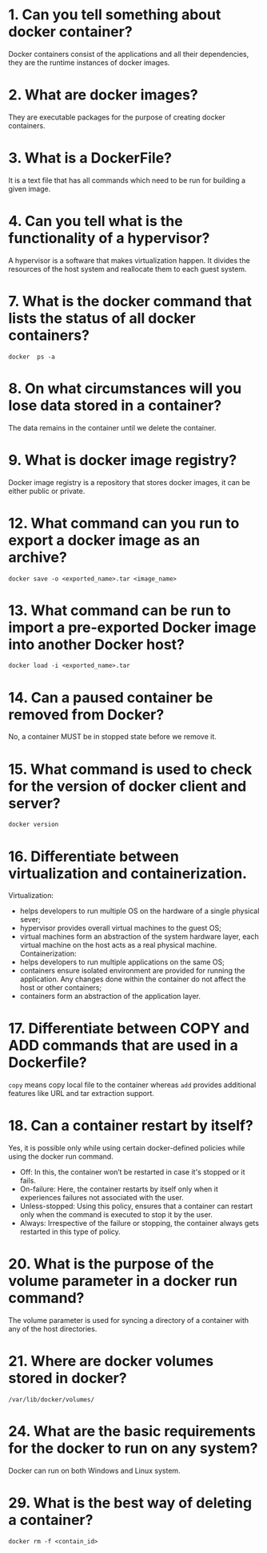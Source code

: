 # 1. Can you tell something about docker container?
Docker containers consist of the applications and all their dependencies, they are the runtime instances of docker images.

# 2. What are docker images?
They are executable packages for the purpose of creating docker containers. 

# 3. What is a DockerFile?
It is a text file that has all commands which need to be run for building a given image.

# 4. Can you tell what is the functionality of a hypervisor?
A hypervisor is a software that makes virtualization happen. It divides the resources of the host system and reallocate them to each guest system.

# 7. What is the docker command that lists the status of all docker containers?
```docker  ps -a```

# 8. On what circumstances will you lose data stored in a container?
The data remains in the container until we delete the container.

# 9. What is docker image registry?
Docker image registry is a repository that stores docker images, it can be either public or private.

# 12. What command can you run to export a docker image as an archive?
```docker save -o <exported_name>.tar <image_name>```

# 13. What command can be run to import a pre-exported Docker image into another Docker host?
```docker load -i <exported_name>.tar```

# 14. Can a paused container be removed from Docker?
No, a container MUST be in stopped state before we remove it. 

# 15. What command is used to check for the version of docker client and server?
```docker version```

# 16. Differentiate between virtualization and containerization.
Virtualization:
- helps developers to run multiple OS on the hardware of a single physical sever;
- hypervisor provides overall virtual machines to the guest OS;
- virtual machines form an abstraction of the system hardware layer, each virtual machine on the host acts as a real physical machine.
Containerization:
- helps developers to run multiple applications on the same OS;
- containers ensure isolated environment are provided for running the application. Any changes done within the container do not affect the host or other containers;
- containers form an abstraction of the application layer.

# 17. Differentiate between COPY and ADD commands that are used in a Dockerfile?
```copy``` means copy local file to the container whereas ```add``` provides additional features like URL and tar extraction support.

# 18. Can a container restart by itself?
Yes, it is possible only while using certain docker-defined policies while using the docker run command.
- Off: In this, the container won’t be restarted in case it's stopped or it fails.
- On-failure: Here, the container restarts by itself only when it experiences failures not associated with the user.
- Unless-stopped: Using this policy, ensures that a container can restart only when the command is executed to stop it by the user.
- Always: Irrespective of the failure or stopping, the container always gets restarted in this type of policy.

# 20. What is the purpose of the volume parameter in a docker run command?
The volume parameter is used for syncing a directory of a container with any of the host directories. 

# 21. Where are docker volumes stored in docker?
```/var/lib/docker/volumes/```

# 24. What are the basic requirements for the docker to run on any system?
Docker can run on both Windows and Linux system.

# 29. What is the best way of deleting a container?
```docker rm -f <contain_id>```
